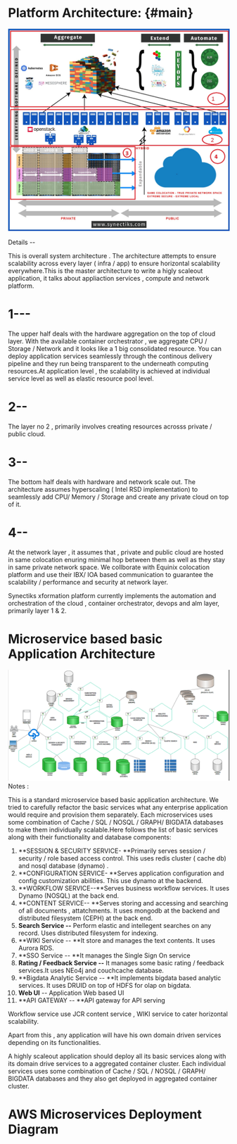 # Platform Architecture: {#main}

![](/assets/Architechture-Diagram.jpg)

Details --

This is overall system architecture . The architecture attempts to ensure scalability across every layer \( infra / app\) to ensure horizontal scalability everywhere.This is the master architecture to write a higly scaleout application, it talks about appliaction services , compute and network platform.

# 1---

The upper half deals with the hardware aggregation on the top of cloud layer. With the available container orchestrator , we aggregate  CPU / Storage / Network  and it looks like a 1 big consolidated resource. You can deploy application services seamlessly through the continous delivery pipeline  and they run being transparent to the underneath computing resources.At application level , the scalability is achieved at individual service level as well as elastic resource pool level.

# 2--

The layer no 2 , primarily involves creating resources acrosss private / public cloud.

# 3--

The  bottom half deals with hardware and network scale out. The architecture assumes hyperscaling \( Intel RSD implementation\) to seamlessly add CPU/ Memory / Storage and create any private cloud on top of it.

# 4--

At the network layer , it assumes that , private and public cloud are hosted in same colocation enuring minimal hop between them as well as they stay in same private network space. We collborate with Equinix colocation platform  and use their IBX/ IOA based communication to guarantee the scalability / performance and security at network layer.

Synectiks xformation platform currently implements the automation and orchestration  of the  cloud , container orchestrator, devops and alm layer, primarily layer 1 & 2.

# Microservice based basic Application Architecture

![](/assets/microservices-arch.png)Notes :

This is a standard microservice based basic application architecture. We tried to carefully refactor the basic services what any enterprise  application would require and provision them separately. Each microservices uses some combination of  Cache / SQL / NOSQL / GRAPH/ BIGDATA databases to make them individually scalable.Here follows the list of basic services along with their functionality and database components:

1. **SESSION & SECURITY   SERVICE- **Primarily  serves session / security / role based access control. This uses redis cluster \( cache db\) and nosql database \(dynamo\) .
2. **CONFIGURATION  SERVICE- **Serves application configuration and config customization abilities. This use dynamo at the backend.
3. **WORKFLOW  SERVICE--**Serves business workflow services. It uses Dynamo \(NOSQL\) at the back end.
4. **CONTENT  SERVICE-- **Serves storing and accessing and searching of all documents , attatchments. It uses mongodb at the backend and distributed filesystem \(CEPH\) at the back end.
5. **Search Service --** Perform elastic and intellegent searches on any record. Uses distributed filesystem for indexing.
6. **WIKI Service -- **It store and manages the text contents. It uses Aurora RDS.
7. **SSO Service -- **It manages the Single Sign On service 
8. **Rating / Feedback Service --** It manages some basic rating / feedback services.It uses NEo4j and couchcache database.
9. **Bigdata Analytic Service  -- **It implements bigdata based analytic services. It uses DRUID on top of HDFS for olap on bigdata.
10. **Web UI** --  Application Web based UI
11. **API GATEWAY -- **API gateway for API serving

Workflow service use  JCR content service , WIKI service to cater horizontal scalability.

Apart from this , any application will have his own domain driven services depending on its functionalities.

A highly scaleout application should deploy all its basic services along with its domain drive services to a aggregated container cluster. Each individual services uses some combination of Cache / SQL / NOSQL / GRAPH/ BIGDATA databases and they also get deployed in aggregated container cluster.

# AWS Microservices Deployment Diagram



